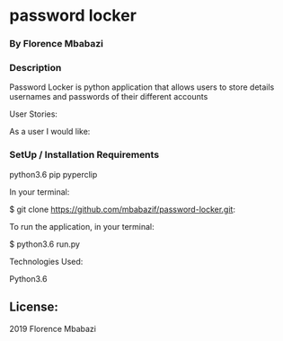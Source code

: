 # password locker

### By Florence Mbabazi

### Description

Password Locker is python application that allows users to store details usernames and passwords of their different accounts

User Stories:

As a user I would like:

### SetUp / Installation Requirements

python3.6
pip
pyperclip

In your terminal:

\$ git clone https://github.com/mbabazif/password-locker.git:

To run the application, in your terminal:

\$ python3.6 run.py

Technologies Used:

Python3.6

## License:

2019 Florence Mbabazi
